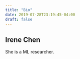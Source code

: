 ```yaml
---
title: "Bio"
date: 2019-07-28T23:19:45-04:00
draft: false
---
```


## Irene Chen

She is a ML researcher.